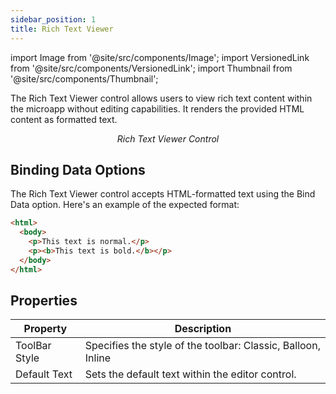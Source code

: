 ```yaml
---
sidebar_position: 1
title: Rich Text Viewer
---
```


import Image from '@site/src/components/Image';
import VersionedLink from '@site/src/components/VersionedLink';
import Thumbnail from '@site/src/components/Thumbnail';

The Rich Text Viewer control allows users to view rich text content within the microapp without editing capabilities. It renders the provided HTML content as formatted text.

<figure>
  <Thumbnail src="/img/reference/controls/rich-text-viewer/preview.jpeg" alt="Rich Text Viewer Control" />
  <figcaption align="center"><i>Rich Text Viewer Control</i></figcaption>
</figure>

## Binding Data Options

The Rich Text Viewer control accepts HTML-formatted text using the Bind Data option. Here's an example of the expected format:

```html
<html>
  <body>
    <p>This text is normal.</p>
    <p><b>This text is bold.</b></p>
  </body>
</html>
```

## Properties

| Property         | Description                                                |
|------------------|------------------------------------------------------------|
| ToolBar Style    | Specifies the style of the toolbar: Classic, Balloon, Inline |
| Default Text     | Sets the default text within the editor control.            |

